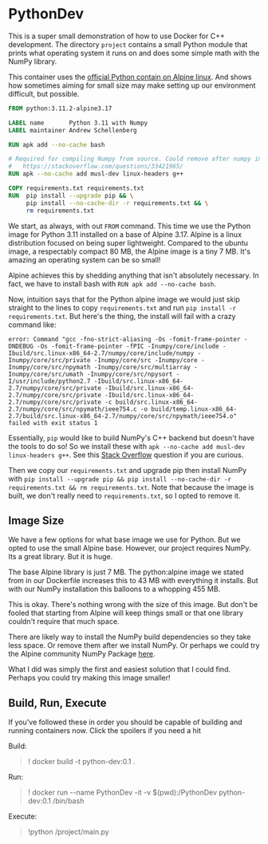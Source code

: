 # PythonDev

This is a super small demonstration of how to use Docker for C++ development. The directory `project` contains a small Python module that prints what operating system it runs on and does some simple math with the NumPy library.

This container uses the [official Python contain on Alpine linux](https://hub.docker.com/_/python). And shows how sometimes aiming for small size may make setting up our environment difficult, but possible.

```Dockerfile
FROM python:3.11.2-alpine3.17

LABEL name       Python 3.11 with Numpy
LABEL maintainer Andrew Schellenberg

RUN apk add --no-cache bash

# Required for compiling Numpy from source. Could remove after numpy install. See:
#   https://stackoverflow.com/questions/33421965/ 
RUN apk --no-cache add musl-dev linux-headers g++

COPY requirements.txt requirements.txt
RUN  pip install --upgrade pip && \
     pip install --no-cache-dir -r requirements.txt && \
     rm requirements.txt
```

We start, as always, with out `FROM` command. This time we use the Python image for Python 3.11 installed on a base of Alpine 3.17. Alpine is a linux distribution focused on being super lightweight. Compared to the ubuntu image, a respectably compact 80 MB, the Alpine image is a tiny 7 MB. It's amazing an operating system can be so small!

Alpine achieves this by shedding anything that isn't absolutely necessary. In fact, we have to install bash with `RUN apk add --no-cache bash`.

Now, intuition says that for the Python alpine image we would just skip straight to the lines to copy `requirements.txt` and run `pip install -r requirements.txt`. But here's the thing, the install will fail with a crazy command like:

```shell
error: Command "gcc -fno-strict-aliasing -Os -fomit-frame-pointer -DNDEBUG -Os -fomit-frame-pointer -fPIC -Inumpy/core/include -Ibuild/src.linux-x86_64-2.7/numpy/core/include/numpy -Inumpy/core/src/private -Inumpy/core/src -Inumpy/core -Inumpy/core/src/npymath -Inumpy/core/src/multiarray -Inumpy/core/src/umath -Inumpy/core/src/npysort -I/usr/include/python2.7 -Ibuild/src.linux-x86_64-2.7/numpy/core/src/private -Ibuild/src.linux-x86_64-2.7/numpy/core/src/private -Ibuild/src.linux-x86_64-2.7/numpy/core/src/private -c build/src.linux-x86_64-2.7/numpy/core/src/npymath/ieee754.c -o build/temp.linux-x86_64-2.7/build/src.linux-x86_64-2.7/numpy/core/src/npymath/ieee754.o" failed with exit status 1
```

Essentially, `pip` would like to build NumPy's C++ backend but doesn't have the tools to do so! So we install these with `apk --no-cache add musl-dev linux-headers g++`. See this [Stack Overflow](https://stackoverflow.com/questions/33421965/) question if you are curious.

Then we copy our `requirements.txt` and upgrade pip then install NumPy with `pip install --upgrade pip && pip install --no-cache-dir -r requirements.txt && rm requirements.txt`. Note that because the image is built, we don't really need to `requirements.txt`, so I opted to remove it.

## Image Size

We have a few options for what base image we use for Python. But we opted to use the small Alpine base. However, our project requires NumPy. Its a great library. But it is huge.

The base Alpine library is just 7 MB. The python:alpine image we stated from in our Dockerfile increases this to 43 MB with everything it installs. But with our NumPy installation this balloons to a whopping 455 MB.

This is okay. There's nothing wrong with the size of this image. But don't be fooled that starting from Alpine will keep things small or that one library couldn't require that much space.

There are likely way to install the NumPy build dependencies so they take less space. Or remove them after we install NumPy. Or perhaps we could try the Alpine community NumPy Package [here](https://pkgs.alpinelinux.org/packages?name=*numpy).

What I did was simply the first and easiest solution that I could find. Perhaps you could try making this image smaller!

## Build, Run, Execute

If you've followed these in order you should be capable of building and running containers now. Click the spoilers if you need a hit

Build:
>! docker build -t python-dev:0.1 .

Run:
>! docker run --name PythonDev -it -v $(pwd):/PythonDev python-dev:0.1 /bin/bash

Execute:
>!python /project/main.py

